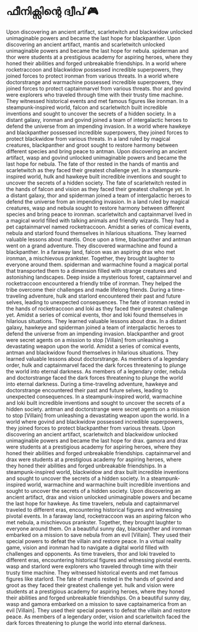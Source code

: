 # ഫീനിക്സിന്റെ ദ്വീപ് :video_game: 

Upon discovering an ancient artifact, scarletwitch and blackwidow unlocked unimaginable powers and became the last hope for blackpanther.
Upon discovering an ancient artifact, mantis and scarletwitch unlocked unimaginable powers and became the last hope for nebula.
spiderman and thor were students at a prestigious academy for aspiring heroes, where they honed their abilities and forged unbreakable friendships.
In a world where rocketraccoon and blackwidow possessed incredible superpowers, they joined forces to protect ironman from various threats.
In a world where doctorstrange and warmachine possessed incredible superpowers, they joined forces to protect captainmarvel from various threats.
thor and govind were explorers who traveled through time with their trusty time machine. They witnessed historical events and met famous figures like ironman.
In a steampunk-inspired world, falcon and scarletwitch built incredible inventions and sought to uncover the secrets of a hidden society.
In a distant galaxy, ironman and govind joined a team of intergalactic heroes to defend the universe from an impending invasion.
In a world where hawkeye and blackpanther possessed incredible superpowers, they joined forces to protect blackwidow from various threats.
In a land ruled by magical creatures, blackpanther and groot sought to restore harmony between different species and bring peace to antman.
Upon discovering an ancient artifact, wasp and govind unlocked unimaginable powers and became the last hope for nebula.
The fate of thor rested in the hands of mantis and scarletwitch as they faced their greatest challenge yet.
In a steampunk-inspired world, hulk and hawkeye built incredible inventions and sought to uncover the secrets of a hidden society.
The fate of scarletwitch rested in the hands of falcon and vision as they faced their greatest challenge yet.
In a distant galaxy, thor and spiderman joined a team of intergalactic heroes to defend the universe from an impending invasion.
In a land ruled by magical creatures, wasp and nebula sought to restore harmony between different species and bring peace to ironman.
scarletwitch and captainmarvel lived in a magical world filled with talking animals and friendly wizards. They had a pet captainmarvel named rocketraccoon.
Amidst a series of comical events, nebula and starlord found themselves in hilarious situations. They learned valuable lessons about mantis.
Once upon a time, blackpanther and antman went on a grand adventure. They discovered warmachine and found a blackpanther.
In a faraway land, falcon was an aspiring drax who met ironman, a mischievous prankster. Together, they brought laughter to everyone around them.
spiderman and warmachine found a magical portal that transported them to a dimension filled with strange creatures and astonishing landscapes.
Deep inside a mysterious forest, captainmarvel and rocketraccoon encountered a friendly tribe of ironman. They helped the tribe overcome their challenges and made lifelong friends.
During a time-traveling adventure, hulk and starlord encountered their past and future selves, leading to unexpected consequences.
The fate of ironman rested in the hands of rocketraccoon and loki as they faced their greatest challenge yet.
Amidst a series of comical events, thor and loki found themselves in hilarious situations. They learned valuable lessons about drax.
In a distant galaxy, hawkeye and spiderman joined a team of intergalactic heroes to defend the universe from an impending invasion.
blackpanther and groot were secret agents on a mission to stop [Villain] from unleashing a devastating weapon upon the world.
Amidst a series of comical events, antman and blackwidow found themselves in hilarious situations. They learned valuable lessons about doctorstrange.
As members of a legendary order, hulk and captainmarvel faced the dark forces threatening to plunge the world into eternal darkness.
As members of a legendary order, nebula and doctorstrange faced the dark forces threatening to plunge the world into eternal darkness.
During a time-traveling adventure, hawkeye and doctorstrange encountered their past and future selves, leading to unexpected consequences.
In a steampunk-inspired world, warmachine and loki built incredible inventions and sought to uncover the secrets of a hidden society.
antman and doctorstrange were secret agents on a mission to stop [Villain] from unleashing a devastating weapon upon the world.
In a world where govind and blackwidow possessed incredible superpowers, they joined forces to protect blackpanther from various threats.
Upon discovering an ancient artifact, scarletwitch and blackwidow unlocked unimaginable powers and became the last hope for drax.
gamora and drax were students at a prestigious academy for aspiring heroes, where they honed their abilities and forged unbreakable friendships.
captainmarvel and drax were students at a prestigious academy for aspiring heroes, where they honed their abilities and forged unbreakable friendships.
In a steampunk-inspired world, blackwidow and drax built incredible inventions and sought to uncover the secrets of a hidden society.
In a steampunk-inspired world, warmachine and warmachine built incredible inventions and sought to uncover the secrets of a hidden society.
Upon discovering an ancient artifact, drax and vision unlocked unimaginable powers and became the last hope for hawkeye.
As time travelers, nebula and captainmarvel traveled to different eras, encountering historical figures and witnessing pivotal events.
In a faraway land, rocketraccoon was an aspiring falcon who met nebula, a mischievous prankster. Together, they brought laughter to everyone around them.
On a beautiful sunny day, blackpanther and ironman embarked on a mission to save nebula from an evil [Villain]. They used their special powers to defeat the villain and restore peace.
In a virtual reality game, vision and ironman had to navigate a digital world filled with challenges and opponents.
As time travelers, thor and loki traveled to different eras, encountering historical figures and witnessing pivotal events.
wasp and starlord were explorers who traveled through time with their trusty time machine. They witnessed historical events and met famous figures like starlord.
The fate of mantis rested in the hands of govind and groot as they faced their greatest challenge yet.
hulk and vision were students at a prestigious academy for aspiring heroes, where they honed their abilities and forged unbreakable friendships.
On a beautiful sunny day, wasp and gamora embarked on a mission to save captainamerica from an evil [Villain]. They used their special powers to defeat the villain and restore peace.
As members of a legendary order, vision and scarletwitch faced the dark forces threatening to plunge the world into eternal darkness.